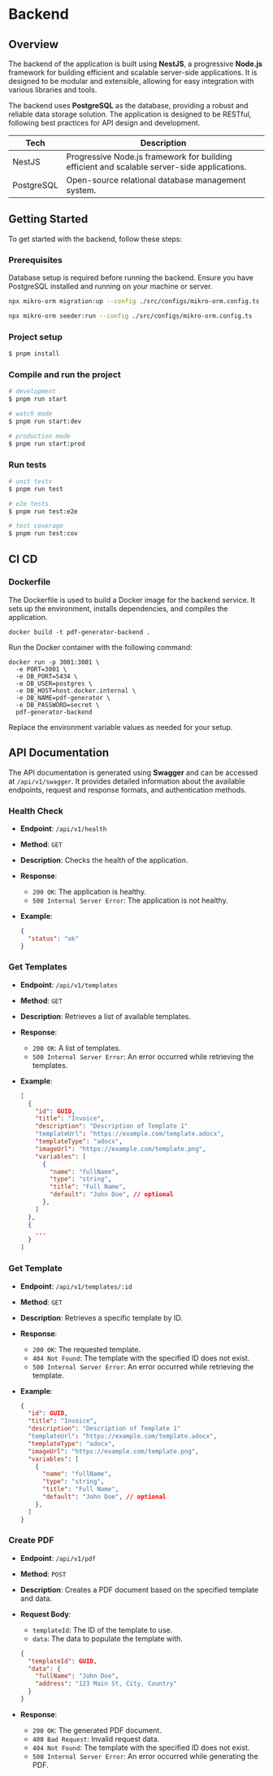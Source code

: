 # Backend

## Overview

<!-- nest, posdgre -->

The backend of the application is built using **NestJS**, a progressive **Node.js** framework for building efficient and scalable server-side applications. It is designed to be modular and extensible, allowing for easy integration with various libraries and tools.

The backend uses **PostgreSQL** as the database, providing a robust and reliable data storage solution. The application is designed to be RESTful, following best practices for API design and development.

| Tech          | Description                                                                 |
|---------------|-----------------------------------------------------------------------------|
| NestJS        | Progressive Node.js framework for building efficient and scalable server-side applications. |
| PostgreSQL    | Open-source relational database management system.                         |

## Getting Started

To get started with the backend, follow these steps:

### Prerequisites

Database setup is required before running the backend. Ensure you have PostgreSQL installed and running on your machine or server.

```bash
npx mikro-orm migration:up --config ./src/configs/mikro-orm.config.ts
```

```bash
npx mikro-orm seeder:run --config ./src/configs/mikro-orm.config.ts
```

### Project setup

```bash
$ pnpm install
```

### Compile and run the project

```bash
# development
$ pnpm run start

# watch mode
$ pnpm run start:dev

# production mode
$ pnpm run start:prod
```

### Run tests

```bash
# unit tests
$ pnpm run test

# e2e tests
$ pnpm run test:e2e

# test coverage
$ pnpm run test:cov
```

## CI CD

### Dockerfile

The Dockerfile is used to build a Docker image for the backend service. It sets up the environment, installs dependencies, and compiles the application.

```shell
docker build -t pdf-generator-backend .
```

Run the Docker container with the following command:

```shell
docker run -p 3001:3001 \
  -e PORT=3001 \
  -e DB_PORT=5434 \
  -e DB_USER=postgres \
  -e DB_HOST=host.docker.internal \
  -e DB_NAME=pdf-generator \
  -e DB_PASSWORD=secret \
  pdf-generator-backend
```

Replace the environment variable values as needed for your setup.

## API Documentation

<!-- health, getTemplates, getTemplate, createPdf -->

The API documentation is generated using **Swagger** and can be accessed at `/api/v1/swagger`. It provides detailed information about the available endpoints, request and response formats, and authentication methods.

### Health Check

- **Endpoint**: `/api/v1/health`
- **Method**: `GET`
- **Description**: Checks the health of the application.
- **Response**:
  - `200 OK`: The application is healthy.
  - `500 Internal Server Error`: The application is not healthy.
- **Example**:

  ```json
  {
    "status": "ok"
  }
  ```

### Get Templates

- **Endpoint**: `/api/v1/templates`
- **Method**: `GET`
- **Description**: Retrieves a list of available templates.
- **Response**:
  - `200 OK`: A list of templates.
  - `500 Internal Server Error`: An error occurred while retrieving the templates.
- **Example**:

  ```json
  [
    {
      "id": GUID,
      "title": "Invoice",
      "description": "Description of Template 1"
      "templateUrl": "https://example.com/template.adocx",
      "templateType": "adocx",
      "imageUrl": "https://example.com/template.png",
      "variables": [
        {
          "name": "fullName",
          "type": "string",
          "title": "Full Name",
          "default": "John Doe", // optional
        },
      ]
    },
    {
      ...
    }
  ]
  ```

### Get Template  

- **Endpoint**: `/api/v1/templates/:id`
- **Method**: `GET`
- **Description**: Retrieves a specific template by ID.
- **Response**:
  - `200 OK`: The requested template.
  - `404 Not Found`: The template with the specified ID does not exist.
  - `500 Internal Server Error`: An error occurred while retrieving the template.
- **Example**:

  ```json
  {
    "id": GUID,
    "title": "Invoice",
    "description": "Description of Template 1"
    "templateUrl": "https://example.com/template.adocx",
    "templateType": "adocx",
    "imageUrl": "https://example.com/template.png",
    "variables": [
      {
        "name": "fullName",
        "type": "string",
        "title": "Full Name",
        "default": "John Doe", // optional
      },
    ]
  }
  ```

### Create PDF

- **Endpoint**: `/api/v1/pdf`
- **Method**: `POST`
- **Description**: Creates a PDF document based on the specified template and data.
- **Request Body**:
  - `templateId`: The ID of the template to use.
  - `data`: The data to populate the template with.

  ```json
  {
    "templateId": GUID,
    "data": {
      "fullName": "John Doe",
      "address": "123 Main St, City, Country"
    }
  }
  ```

- **Response**:
  - `200 OK`: The generated PDF document.
  - `400 Bad Request`: Invalid request data.
  - `404 Not Found`: The template with the specified ID does not exist.
  - `500 Internal Server Error`: An error occurred while generating the PDF.
